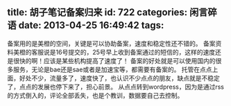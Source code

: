 title: 胡子笔记备案归来
id: 722
categories: 闲言碎语
date: 2013-04-25 16:49:42
tags:
---

备案用的是美橙的空间，关键是可以协助备案，速度和稳定性还不错的。
备案资料美橙的客服说是16号提交的，25号早上收到备案通过的短信的，这样的速度还是很快的啊！应该是某些机构提高了速度了！
备案的好处就是可以使用国内的很多服务，无论是bae还是sae或者是加速宝等，都需要有备案的。
托管在点点上面，好处不少，流量多了，速度快了，也认识不少点点的朋友，缺点就是不稳定了，点点的发展也停下来了，担心前景。
从点点转到wordpress，因为是通过rss的方式倒入的，评论全部丢失，也是个教训，数据要自己去控制。
